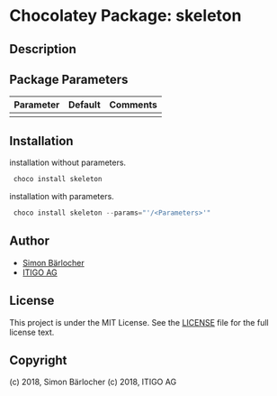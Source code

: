 # Chocolatey Package: skeleton

## Description

## Package Parameters

| Parameter            | Default     | Comments                                   |
| :---                 | :---        | :---                                       |
| | | |

## Installation

installation without parameters.

```ps1
 choco install skeleton
```

installation with parameters.

```ps1
 choco install skeleton --params="'/<Parameters>'"
```

## Author

* [Simon Bärlocher](https://sbaerlocher.ch)
* [ITIGO AG](https://www.itigo.ch)

## License

This project is under the MIT License. See the [LICENSE](https://sbaerlo.ch/licence) file for the full license text.

## Copyright

(c) 2018, Simon Bärlocher
(c) 2018, ITIGO AG